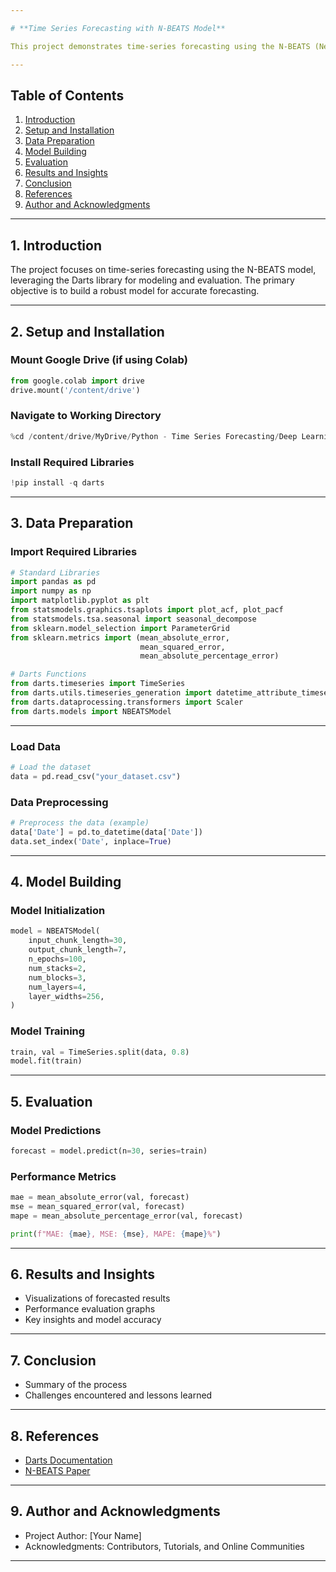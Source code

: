 ```yaml
---

# **Time Series Forecasting with N-BEATS Model**

This project demonstrates time-series forecasting using the N-BEATS (Neural Basis Expansion Analysis for Time Series) model with Python libraries such as Darts and Statsmodels.

---
```


## **Table of Contents**
1. [Introduction](#introduction)
2. [Setup and Installation](#setup-and-installation)
3. [Data Preparation](#data-preparation)
4. [Model Building](#model-building)
5. [Evaluation](#evaluation)
6. [Results and Insights](#results-and-insights)
7. [Conclusion](#conclusion)
8. [References](#references)
9. [Author and Acknowledgments](#author-and-acknowledgments)

---

## **1. Introduction**
The project focuses on time-series forecasting using the N-BEATS model, leveraging the Darts library for modeling and evaluation. The primary objective is to build a robust model for accurate forecasting.

---

## **2. Setup and Installation**

### **Mount Google Drive (if using Colab)**
```python
from google.colab import drive
drive.mount('/content/drive')
```

### **Navigate to Working Directory**
```python
%cd /content/drive/MyDrive/Python - Time Series Forecasting/Deep Learning for Time Series Forecasting/N-BEATS
```

### **Install Required Libraries**
```python
!pip install -q darts
```

---

## **3. Data Preparation**

### **Import Required Libraries**
```python
# Standard Libraries
import pandas as pd
import numpy as np
import matplotlib.pyplot as plt
from statsmodels.graphics.tsaplots import plot_acf, plot_pacf
from statsmodels.tsa.seasonal import seasonal_decompose
from sklearn.model_selection import ParameterGrid
from sklearn.metrics import (mean_absolute_error, 
                             mean_squared_error, 
                             mean_absolute_percentage_error)

# Darts Functions
from darts.timeseries import TimeSeries
from darts.utils.timeseries_generation import datetime_attribute_timeseries
from darts.dataprocessing.transformers import Scaler
from darts.models import NBEATSModel
```

---

### **Load Data**
```python
# Load the dataset
data = pd.read_csv("your_dataset.csv")
```

### **Data Preprocessing**
```python
# Preprocess the data (example)
data['Date'] = pd.to_datetime(data['Date'])
data.set_index('Date', inplace=True)
```

---

## **4. Model Building**

### **Model Initialization**
```python
model = NBEATSModel(
    input_chunk_length=30,
    output_chunk_length=7,
    n_epochs=100,
    num_stacks=2,
    num_blocks=3,
    num_layers=4,
    layer_widths=256,
)
```

### **Model Training**
```python
train, val = TimeSeries.split(data, 0.8)
model.fit(train)
```

---

## **5. Evaluation**

### **Model Predictions**
```python
forecast = model.predict(n=30, series=train)
```

### **Performance Metrics**
```python
mae = mean_absolute_error(val, forecast)
mse = mean_squared_error(val, forecast)
mape = mean_absolute_percentage_error(val, forecast)

print(f"MAE: {mae}, MSE: {mse}, MAPE: {mape}%")
```

---

## **6. Results and Insights**
- Visualizations of forecasted results
- Performance evaluation graphs
- Key insights and model accuracy

---

## **7. Conclusion**
- Summary of the process
- Challenges encountered and lessons learned

---

## **8. References**
- [Darts Documentation](https://github.com/unit8co/darts)
- [N-BEATS Paper](https://arxiv.org/abs/1905.10437)

---

## **9. Author and Acknowledgments**
- Project Author: [Your Name]
- Acknowledgments: Contributors, Tutorials, and Online Communities

---
